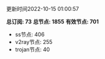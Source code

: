 更新时间2022-10-15 01:00:57

**总订阅: 73**
**总节点: 1855**
**有效节点: 701**
- ss节点: 406
- v2ray节点: 255
- trojan节点: 40
